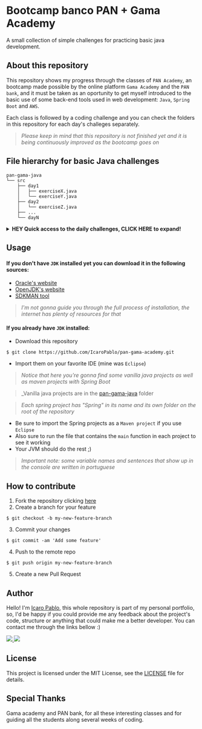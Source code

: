 Bootcamp banco PAN + Gama Academy
=

A small collection of simple challenges for practicing basic java development.

## About this repository

This repository shows my progress through the classes of `PAN Academy`, an bootcamp made possible by the online platform `Gama Academy` and the `PAN bank`, and it must be taken as an oportunity to get myself introduced to the basic use of some back-end tools used in web development: `Java`, `Spring Boot` and `AWS`.

Each class is followed by a coding challenge and you can check the folders in this repository for each day's challeges separately.

>_Please keep in mind that this repository is not finished yet and it is being continuously improved as the bootcamp goes on_

## File hierarchy for basic Java challenges

```
pan-gama-java
└── src
    ├── day1
    │   ├── exerciseX.java
    │   └── exerciseY.java        
    ├── day2
    │   └── exerciseZ.java    
    ├── ...
    └── dayN
```
<details>
    <summary><strong>HEY Quick access to the daily challenges, CLICK HERE to expand!</strong></summary>
    <div>
        <a href=https://github.com/IcaroPablo/pan-gama-academy/tree/master/pan-gama-java/src/day1>Day 1 (09/10/2021)</a>
        <br>
        <a href=https://github.com/IcaroPablo/pan-gama-academy/tree/master/pan-gama-java/src/day2>Day 2 (11/10/2021)</a>
        <br>
        <a href=https://github.com/IcaroPablo/pan-gama-academy/tree/master/pan-gama-java/src/day3>Day 3 (14/10/2021)</a>
        <br>
        <a href=https://github.com/IcaroPablo/pan-gama-academy/tree/master/pan-gama-java/src/day4>Day 4 (15/10/2021)</a>
        <br>
        <a href=https://github.com/IcaroPablo/pan-gama-academy/tree/master/pan-gama-java/src/day5>Day 5 (16/10/2021)</a>
        <br>
        <a href=https://github.com/IcaroPablo/pan-gama-academy/tree/master/pan-gama-java/src/day6>Day 6 (18/10/2021)</a>
        <br>
        <a href=https://github.com/IcaroPablo/pan-gama-academy/tree/master/pan-gama-java/src/day7>Day 7 (30/10/2021)</a>
        <br>
        <a href=https://github.com/IcaroPablo/pan-gama-academy/tree/master/pan-gama-java/src/day7>Day 8 (03/11/2021)</a>
    </div>
</details>

## Usage

#### If you don't have `JDK` installed yet you can download it in the following sources:
- [Oracle's website](https://www.oracle.com/java/technologies/downloads/)
- [OpenJDK's website](https://openjdk.java.net/)
- [SDKMAN tool](https://sdkman.io/)

>_I'm not gonna guide you through the full process of installation, the internet has plenty of resources for that_

#### If you already have `JDK` installed:

- Download this repository
```console
$ git clone https://github.com/IcaroPablo/pan-gama-academy.git
```
- Import them on your favorite IDE (mine was `Eclipse`)


>_Notice that here you're gonna find some vanilla java projects as well as maven projects with Spring Boot_

>_Vanilla java projects are in the [pan-gama-java](https://github.com/IcaroPablo/pan-gama-academy/tree/master/pan-gama-java) folder

>_Each spring project has "Spring" in its name and its own folder on the root of the repository_

- Be sure to import the Spring projects as a `Maven project` if you use `Eclipse`
- Also sure to run the file that contains the `main` function in each project to see it working
- Your JVM should do the rest ;)

>_Important note: some variable names and sentences that show up in the console are written in portuguese_

## How to contribute

1. Fork the repository clicking [here](https://github.com/IcaroPablo/pan-gama-academy/fork)
2. Create a branch for your feature
```console
$ git checkout -b my-new-feature-branch
```
3. Commit your changes
```console
$ git commit -am 'Add some feature'
```
4. Push to the remote repo
```console
$ git push origin my-new-feature-branch
```
5. Create a new Pull Request

## Author

Hello! I'm [Icaro Pablo](https://www.github.com/IcaroPablo), this whole repository is part of my personal portfolio, so, I'd be happy if you could provide me any feedback about the project's code, structure or anything that could make me a better developer. You can contact me through the links bellow :)

<p>
<a href="https://www.linkedin.com/in/%C3%ADcaro-andrade-9543bb163/" target="_blank"> <img src="https://img.shields.io/badge/Linkedin-Ícaro%20Pablo-blue?style=flat-square&logo=linkedin"> </a>
<a href="mailto:ic4ro.p4blo@gmail.com" target="_blank"> <img src="https://img.shields.io/badge/Email-ic4ro.p4blo%40gmail.com-red?style=flat-square&logo=gmail&logoColor=white"> </a>
</p>

## License

This project is licensed under the MIT License, see the [LICENSE](https://github.com/IcaroPablo/pan-gama-academy/blob/master/LICENSE) file for details.

## Special Thanks

Gama academy and PAN bank, for all these interesting classes and for guiding all the students along several weeks of coding.
